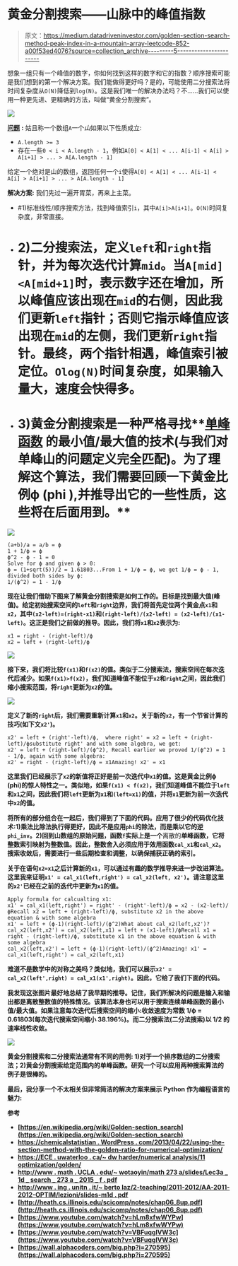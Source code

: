 # 黄金分割搜索——山脉中的峰值指数

> 原文：<https://medium.datadriveninvestor.com/golden-section-search-method-peak-index-in-a-mountain-array-leetcode-852-a00f53ed4076?source=collection_archive---------5----------------------->

想象一组只有一个峰值的数字，你如何找到这样的数字和它的指数？顺序搜索可能是我们想到的第一个解决方案。我们能做得更好吗？是的，可能使用二分搜索法将时间复杂度从`O(N)`降低到`log(N)`。这是我们唯一的解决办法吗？不……我们可以使用一种更先进、更精确的方法，叫做“黄金分割搜索”。

![](img/9669278ebe53a36941043d4fcbdccb73.png)

[**问题**](https://leetcode.com/problems/peak-index-in-a-mountain-array/description/) **:** 姑且称一个数组`A`一个*山*如果以下性质成立:

*   `A.length >= 3`
*   存在一些`0 < i < A.length - 1`，例如`A[0] < A[1] < ... A[i-1] < A[i] > A[i+1] > ... > A[A.length - 1]`

给定一个绝对是山的数组，返回任何一个`i`使得`A[0] < A[1] < ... A[i-1] < A[i] > A[i+1] > ... > A[A.length - 1]`

**解决方案:** 我们先过一遍开胃菜，再来上主菜。

*   #1)标准线性/顺序搜索方法，找到峰值索引`i`，其中`A[i]>A[i+1]`。`O(N)`时间复杂度，非常直接。

*   # 2)二分搜索法，定义`left`和`right`指针，并为每次迭代计算`mid`。当`A[mid]<A[mid+1]`时，表示数字还在增加，所以峰值应该出现在`mid`的右侧，因此我们更新`left`指针；否则它指示峰值应该出现在`mid`的左侧，我们更新`right`指针。最终，两个指针相遇，峰值索引被定位。`Olog(N)`时间复杂度，如果输入量大，速度会快得多。

*   # 3)黄金分割搜索是一种严格寻找**[**单峰函数**](https://en.wikipedia.org/wiki/Unimodality) 的最小值/最大值的技术(与我们对单峰山的问题定义完全匹配)。为了理解这个算法，我们需要回顾一下黄金比例ϕ (phi ),并推导出它的一些性质，这些将在后面用到。**

**![](img/86ad2f78e55e97f91b59bf592661384f.png)**

```
(a+b)/a = a/b = ϕ
1 + 1/ϕ = ϕ
ϕ^2 - ϕ - 1 = 0
Solve for ϕ and given ϕ > 0:
ϕ = (1+sqrt(5))/2 = 1.61803...From 1 + 1/ϕ = ϕ, we get 1/ϕ = ϕ - 1, divided both sides by ϕ:
1/(ϕ^2) = 1 - 1/ϕ
```

**现在让我们借助下图来了解黄金分割搜索是如何工作的。目标是找到最大值(峰值)。给定初始搜索空间的`left`和`right`边界，我们将首先定位两个黄金点`x1`和`x2`，其中`(x2-left)=(right-x1)`和`(right-left)/(x2-left) = (x2-left)/(x1-left)`。这正是我们之前做的推导。因此，我们将`x1`和`x2`表示为:**

```
x1 = right - (right-left)/ϕ
x2 = left + (right-left)/ϕ
```

**![](img/078b499ac5ca7cef71f6fd2aeceabb34.png)**

**接下来，我们将比较`f(x1)`和`f(x2)`的值。类似于二分搜索法，搜索空间在每次迭代后减少。如果`f(x1)>f(x2)`，我们知道峰值不能位于`x2`和`right`之间，因此我们缩小搜索范围，将`right`更新为`x2`的值。**

**![](img/b67e54a6232e8cfa3faca8ddc51d574e.png)**

**定义了新的`right`后，我们需要重新计算`x1`和`x2`。关于新的`x2`，有一个节省计算的技巧(如下文`x2'`)。**

```
x2' = left + (right'-left)/ϕ,  where right' = x2 = left + (right-left)/ϕsubstitute right' and with some algebra, we get:
x2' = left + (right-left)/(ϕ^2), Recall earlier we proved 1/(ϕ^2) = 1 - 1/ϕ, again with some algebra:
x2' = right - (right-left)/ϕ = x1Amazing! x2' = x1
```

**这里我们已经展示了`x2`的新值将正好是前一次迭代中`x1`的值。这是黄金比例ϕ (phi)的惊人特性之一。类似地，如果`f(x1) < f(x2)`，我们知道峰值不能位于`left`和`x1`之间，因此我们将`left`更新为`x1`和`(left=x1)`的值，并将`x1`更新为前一次迭代中`x2`的值。**

**将所有的部分组合在一起后，我们得到了下面的代码。应用了很少的代码优化技术:1)乘法比除法执行得更好，因此不是应用`phi`的除法，而是乘以它的逆`phi_inv`。2)回到山数组的原始问题，函数`f`实际上是一个**离散的**单峰函数，它将整数索引映射为整数值。因此，整数舍入必须应用于效用函数`cal_x1`和`cal_x2`。搜索收敛后，需要进行一些后期检查和调整，以确保捕获正确的索引。**

**关于在语句`x2=x1`之后计算新的`x1`，可以通过有趣的数学推导来进一步改进算法。这里我来证明`x1' = cal_x1(left,right') = cal_x2(left, x2')`。请注意这里的`x2'`已经在之前的迭代中更新为`x1`的值。**

```
Apply formula for calcualting x1:
x1' = cal_x1(left,right') = right' - (right'-left)/ϕ = x2 - (x2-left)/ϕRecall x2 = left + (right-left)/ϕ, substitute x2 in the above equation & with some algebra
x1' = left + (ϕ-1)(right-left)/(ϕ^2)What about cal_x2(left,x2')?
cal_x2(left,x2') = cal_x2(left,x1) = left + (x1-left)/ϕRecall x1 = right - (right-left)/ϕ, substitute x1 in the above equation & with some algebra
cal_x2(left,x2') = left + (ϕ-1)(right-left)/(ϕ^2)Amazing! x1' = cal_x1(left,right') = cal_x2(left,x1)
```

**难道不是数学中的对称之美吗？类似地，我们可以展示`x2' = cal_x2(left',right) = cal_x1(x1',right)`。因此，它给了我们下面的代码。**

**我发现这张图片最好地总结了我早期的推导。记住，我们所解决的问题是输入和输出都是离散整数值的特殊情况。该算法本身也可以用于搜索连续单峰函数的最小值/最大值。如果注意每次迭代后搜索空间的缩小:收敛速度为常数 1/ϕ = 0.61803(每次迭代搜索空间缩小 38.196%)。而二分搜索法(二分法搜索)以 1/2 的速率线性收敛。**

**![](img/269db262b984c13409244d9c379d54f7.png)**

**黄金分割搜索和二分搜索法通常有不同的用例:
1)对于一个排序数组的二分搜索法；2)黄金分割搜索给定范围内的单峰函数。研究一个可以应用两种搜索算法的例子是很棒的。**

**最后，我分享一个不太相关但非常简洁的解决方案来展示 Python 作为编程语言的魅力:**

**参考**

*   **[https://en.wikipedia.org/wiki/Golden-section_search](https://en.wikipedia.org/wiki/Golden-section_search)**
*   **[https://chemicalstatistian . WordPress . com/2013/04/22/using-the-section-method-with-the-golden-ratio-for-numerical-optimization/](https://chemicalstatistician.wordpress.com/2013/04/22/using-the-bisection-method-with-the-golden-ratio-for-numerical-optimization/)**
*   **[https://ECE . uwaterloo . ca/~ dw harder/numerical analysis/11 optimization/golden/](https://ece.uwaterloo.ca/~dwharder/NumericalAnalysis/11Optimization/golden/)**
*   **[http://www . math . UCLA . edu/~ wotaoyin/math 273 a/slides/Lec3a _ 1d _ search _ 273 a _ 2015 _ f . pdf](http://www.math.ucla.edu/~wotaoyin/math273a/slides/Lec3a_1d_search_273a_2015_f.pdf)**
*   **[http://www . ing . unitn . it/~ berto laz/2-teaching/2011-2012/AA-2011-2012-OPTIM/lezioni/slides-m1d . pdf](http://www.ing.unitn.it/~bertolaz/2-teaching/2011-2012/AA-2011-2012-OPTIM/lezioni/slides-m1D.pdf)**
*   **[http://heath.cs.illinois.edu/scicomp/notes/chap06_8up.pdf](http://heath.cs.illinois.edu/scicomp/notes/chap06_8up.pdf)**
*   **[https://www.youtube.com/watch?v=hLm8xfwWYPw](https://www.youtube.com/watch?v=hLm8xfwWYPw)**
*   **[https://www.youtube.com/watch?v=VBFuqglVW3c](https://www.youtube.com/watch?v=VBFuqglVW3c)**
*   **[https://wall.alphacoders.com/big.php?i=270595](https://wall.alphacoders.com/big.php?i=270595)**